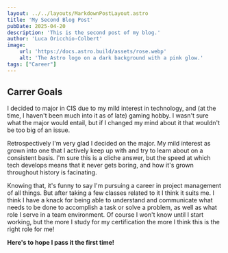 ```yaml
---
layout: ../../layouts/MarkdownPostLayout.astro
title: 'My Second Blog Post'
pubDate: 2025-04-20
description: 'This is the second post of my blog.'
author: 'Luca Oricchio-Colbert'
image:
    url: 'https://docs.astro.build/assets/rose.webp'
    alt: 'The Astro logo on a dark background with a pink glow.'
tags: ["Career"]
---
```

## Carrer Goals

I decided to major in CIS due to my mild interest in technology, and (at the time, I haven't been much into it as of late) gaming hobby. I wasn't sure what the major would entail, but if I changed my mind about it that wouldn't be too big of an issue.

Retrospectively I'm very glad I decided on the major. My mild interest as grown into one that I actively keep up with and try to learn about on a consistent basis. I'm sure this is a cliche answer, but the speed at which tech develops means that it never gets boring, and how it's grown throughout history is facinating.

Knowing that, it's funny to say I'm pursuing a career in project management of all things. But after taking a few classes related to it I think it suits me. I think I have a knack for being able to understand and communicate what needs to be done to accomplish a task or solve a problem, as well as what role I serve in a team environment. Of course I won't know until I start working, but the more I study for my certification the more I think this is the right role for me!

**Here's to hope I pass it the first time!**